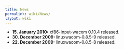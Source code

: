 ```yaml
---
title: News
permalink: wiki/News/
layout: wiki
---
```


-   **15. January 2010:** xf86-input-wacom 0.10.4 released.
-   **30. December 2009:** linuxwacom-0.8.5-9 released.
-   **22. December 2009:** linuxwacom-0.8.5-8 released.
